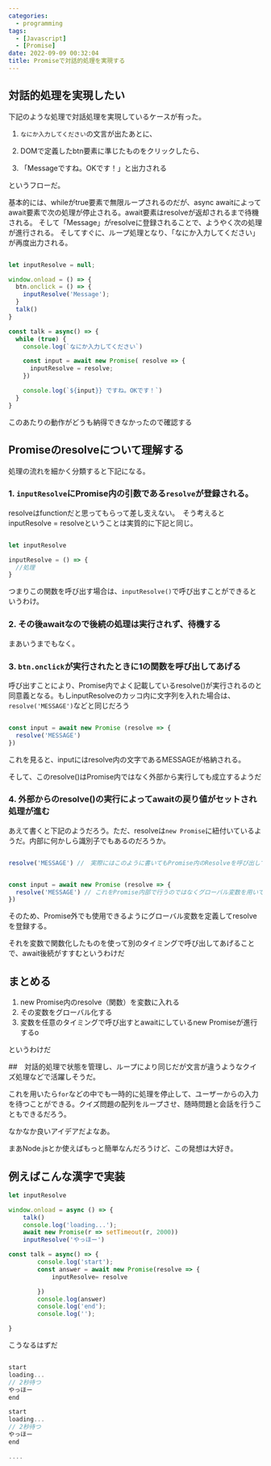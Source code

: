 ```yaml
---
categories:
  - programming
tags:
  - [Javascript]
  - [Promise]
date: 2022-09-09 00:32:04
title: Promiseで対話的処理を実現する
---
```


<!-- toc -->

<!-- more -->

## 対話的処理を実現したい

下記のような処理で対話処理を実現しているケースが有った。

1. `なにか入力してください`の文言が出たあとに、

2. DOMで定義したbtn要素に準じたものをクリックしたら、

3. 「Messageですね。OKです！」と出力される

というフローだ。

基本的には、whileがtrue要素で無限ループされるのだが、async awaitによってawait要素で次の処理が停止される。await要素はresolveが返却されるまで待機される。
そして「Message」がresolveに登録されることで、ようやく次の処理が進行される。
そしてすぐに、ループ処理となり、「なにか入力してください」が再度出力される。

```js

let inputResolve = null;

window.onload = () => {
  btn.onclick = () => {
    inputResolve('Message');
  }
  talk()
}

const talk = async() => {
  while (true) {
    console.log(`なにか入力してください`)

    const input = await new Promise( resolve => {
      inputResolve = resolve;
    })

    console.log(`${input}} ですね。OKです！`)
  }
}

```

このあたりの動作がどうも納得できなかったので確認する

## Promiseのresolveについて理解する

処理の流れを細かく分類すると下記になる。

### 1. `inputResolve`にPromise内の引数である`resolve`が登録される。

resolveはfunctionだと思ってもらって差し支えない。　そう考えるとinputResolve = resolveということは実質的に下記と同じ。

```js

let inputResolve

inputResolve = () => {
  //処理
}

```

つまりこの関数を呼び出す場合は、`inputResolve()`で呼び出すことができるというわけ。


### 2. その後awaitなので後続の処理は実行されず、待機する

まあいうまでもなく。

### 3. `btn.onclick`が実行されたときに1の関数を呼び出してあげる

呼び出すことにより、Promise内でよく記載しているresolve()が実行されるのと同意義となる。もしinputResolveのカッコ内に文字列を入れた場合は、`resolve('MESSAGE')`などと同じだろう


```js

const input = await new Promise (resolve => {
  resolve('MESSAGE')
})

```

これを見ると、inputにはresolve内の文字であるMESSAGEが格納される。

そして、このresolve()はPromise内ではなく外部から実行しても成立するようだ

### 4. 外部からのresolve()の実行によってawaitの戻り値がセットされ処理が進む

あえて書くと下記のようだろう。ただ、resolveは`new Promise`に紐付いているようだ。内部に何かしら識別子でもあるのだろうか。


```js

resolve('MESSAGE') //　実際にはこのように書いてもPromise内のResolveを呼び出しているわけではないので動かないが、意味合いとしてはこういう感じで呼び出していると思ってもよい


const input = await new Promise (resolve => {
  resolve('MESSAGE') // これをPromise内部で行うのではなくグローバル変数を用いて外部で実行しても処理としては成立する
})


```

そのため、Promise外でも使用できるようにグローバル変数を定義してresolveを登録する。

それを変数で関数化したものを使って別のタイミングで呼び出してあげることで、await後続がすすむというわけだ

## まとめる

1. new Promise内のresolve（関数）を変数に入れる
2. その変数をグローバル化する
3. 変数を任意のタイミングで呼び出すとawaitにしているnew Promiseが進行するo

というわけだ

##　対話的処理で状態を管理し、ループにより同じだが文言が違うようなクイズ処理などで活躍しそうだ。

これを用いたら`for`などの中でも一時的に処理を停止して、ユーザーからの入力を待つことができる。クイズ問題の配列をループさせ、随時問題と会話を行うこともできるだろう。

なかなか良いアイデアだよなあ。

まあNode.jsとか使えばもっと簡単なんだろうけど、この発想は大好き。

## 例えばこんな漢字で実装

```js
let inputResolve

window.onload = async () => {
    talk()
    console.log('loading...');
    await new Promise(r => setTimeout(r, 2000))
    inputResolve('やっほー')

const talk = async() => {
        console.log('start');
        const answer = await new Promise(resolve => {
            inputResolve= resolve

        })
        console.log(answer)
        console.log('end');
        console.log('');

}

```

こうなるはずだ


```js

start
loading...
// 2秒待つ
やっほー
end

start
loading...
// 2秒待つ
やっほー
end

....

```